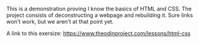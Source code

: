 This is a demonstration proving I know the basics of HTML and CSS. The project consists of deconstructing a webpage and rebuilding it. Sure links won't work, but we aren't at that point yet. 

A link to this exersize:
https://www.theodinproject.com/lessons/html-css